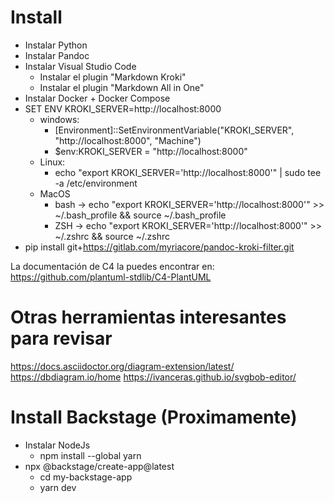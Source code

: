 


# Install
* Instalar Python
* Instalar Pandoc
* Instalar Visual Studio Code
  * Instalar el plugin "Markdown Kroki"
  * Instalar el plugin "Markdown All in One"
* Instalar Docker + Docker Compose
* SET ENV KROKI_SERVER=http://localhost:8000
  * windows:
    * [Environment]::SetEnvironmentVariable("KROKI_SERVER", "http://localhost:8000", "Machine")
    * $env:KROKI_SERVER = "http://localhost:8000"
  * Linux:
    * echo "export KROKI_SERVER='http://localhost:8000'" | sudo tee -a /etc/environment
  * MacOS
    * bash -> echo "export KROKI_SERVER='http://localhost:8000'" >> ~/.bash_profile && source ~/.bash_profile
    * ZSH -> echo "export KROKI_SERVER='http://localhost:8000'" >> ~/.zshrc && source ~/.zshrc
* pip install git+https://gitlab.com/myriacore/pandoc-kroki-filter.git


La documentación de C4 la puedes encontrar en: https://github.com/plantuml-stdlib/C4-PlantUML




# Otras herramientas interesantes para revisar
https://docs.asciidoctor.org/diagram-extension/latest/
https://dbdiagram.io/home
https://ivanceras.github.io/svgbob-editor/






# Install Backstage (Proximamente)
* Instalar NodeJs
  * npm install --global yarn
* npx @backstage/create-app@latest
  * cd my-backstage-app
  * yarn dev
